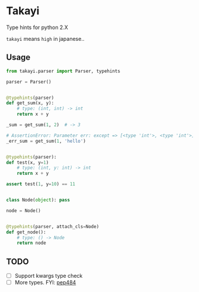 # Takayi
Type hints for python 2.X

`takayi` means `high` in japanese..

## Usage

```python
from takayi.parser import Parser, typehints

parser = Parser()


@typehints(parser)
def get_sum(x, y):
    # type: (int, int) -> int
    return x + y

_sum = get_sum(1, 2)  # -> 3

# AssertionError: Parameter err: except => [<type 'int'>, <type 'int'>], actually => [<type 'int'>, <type 'str'>]
_err_sum = get_sum(1, 'hello')


@typehints(parser):
def test(x, y=1)
    # type: (int, y: int) -> int
    return x + y

assert test(1, y=10) == 11


class Node(object): pass

node = Node()


@typehints(parser, attach_cls=Node)
def get_node():
    # type: () -> Node
    return node
```

## TODO

- [ ] Support kwargs type check
- [ ] More types. FYI: [pep484](https://www.python.org/dev/peps/pep-0484/)
